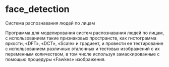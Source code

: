 # face_detection
Cистема распознавания людей по лицам

Программа для моделирования систем распознавания людей по лицам, с использованием такие признаковых пространств, как гистограмма яркости, «DFT», «DCT», «Scale» и градиент, и провести ее тестирование с использованием различных эталонных и тестовых изображений с их переменным количеством, в том числе используя замаскированные с помощью процедуры «Fawkes» изображения.
